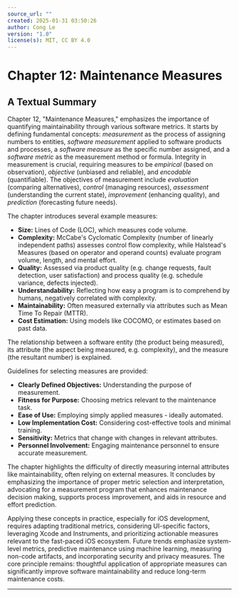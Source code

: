 ```yaml
---
source_url: ""
created: 2025-01-31 03:50:26
author: Cong Le
version: "1.0"
license(s): MIT, CC BY 4.0
---
```


# Chapter 12: Maintenance Measures

## A Textual  Summary

Chapter 12, "Maintenance Measures," emphasizes the importance of quantifying maintainability through various software metrics. It starts by defining fundamental concepts: *measurement* as the process of assigning numbers to entities, *software measurement* applied to software products and processes, a *software measure* as the specific number assigned, and a *software metric* as the measurement method or formula.  Integrity in measurement is crucial, requiring measures to be *empirical* (based on observation), *objective* (unbiased and reliable), and *encodable* (quantifiable).  The objectives of measurement include *evaluation* (comparing alternatives), *control* (managing resources), *assessment* (understanding the current state), *improvement* (enhancing quality), and *prediction* (forecasting future needs).

The chapter introduces several example measures:

*   **Size:** Lines of Code (LOC), which measures code volume.
*   **Complexity:** McCabe's Cyclomatic Complexity (number of linearly independent paths) assesses control flow complexity, while Halstead's Measures (based on operator and operand counts) evaluate program volume, length, and mental effort.
*   **Quality:**  Assessed via product quality (e.g. change requests, fault detection, user satisfaction) and process quality (e.g. schedule variance, defects injected).
*   **Understandability:**  Reflecting how easy a program is to comprehend by humans, negatively correlated with complexity.
*   **Maintainability:**  Often measured externally via attributes such as Mean Time To Repair (MTTR).
*   **Cost Estimation:** Using models like COCOMO, or estimates based on past data.

The relationship between a software entity (the product being measured), its attribute (the aspect being measured, e.g. complexity), and the measure (the resultant number) is explained.

Guidelines for selecting measures are provided:

*   **Clearly Defined Objectives:** Understanding the purpose of measurement.
*   **Fitness for Purpose:** Choosing metrics relevant to the maintenance task.
*   **Ease of Use:**  Employing simply applied measures - ideally automated.
*   **Low Implementation Cost:** Considering cost-effective tools and minimal training.
*   **Sensitivity:**  Metrics that change with changes in relevant attributes.
*   **Personnel Involvement:**  Engaging maintenance personnel to ensure accurate measurement.


The chapter highlights the difficulty of directly measuring internal attributes like maintainability, often relying on external measures.  It concludes by emphasizing the importance of proper metric selection and interpretation, advocating for a measurement program that enhances maintenance decision making, supports process improvement, and aids in resource and effort prediction.


Applying these concepts in practice, especially for iOS development, requires adapting traditional metrics, considering UI-specific factors, leveraging Xcode and Instruments, and prioritizing actionable measures relevant to the fast-paced iOS ecosystem.  Future trends emphasize system-level metrics, predictive maintenance using machine learning, measuring non-code artifacts, and incorporating security and privacy measures. The core principle remains: thoughtful application of appropriate measures can significantly improve software maintainability and reduce long-term maintenance costs.


----

